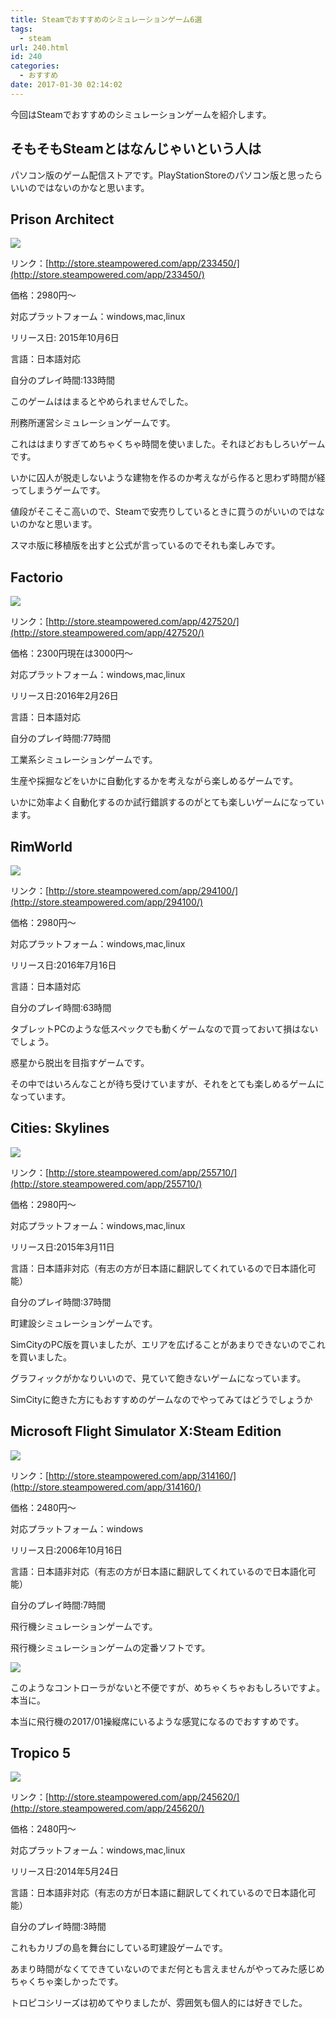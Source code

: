 ```yaml
---
title: Steamでおすすめのシミュレーションゲーム6選
tags:
  - steam
url: 240.html
id: 240
categories:
  - おすすめ
date: 2017-01-30 02:14:02
---
```


今回はSteamでおすすめのシミュレーションゲームを紹介します。

そもそもSteamとはなんじゃいという人は
---------------------

パソコン版のゲーム配信ストアです。PlayStationStoreのパソコン版と思ったらいいのではないのかなと思います。

Prison Architect
----------------

![](/images/game/soft/steam/prison-architect.png)

リンク：[http://store.steampowered.com/app/233450/](http://store.steampowered.com/app/233450/)

価格：2980円～

対応プラットフォーム：windows,mac,linux

リリース日: 2015年10月6日

言語：日本語対応

自分のプレイ時間:133時間

このゲームははまるとやめられませんでした。

刑務所運営シミュレーションゲームです。

これははまりすぎてめちゃくちゃ時間を使いました。それほどおもしろいゲームです。

いかに囚人が脱走しないような建物を作るのか考えながら作ると思わず時間が経ってしまうゲームです。

値段がそこそこ高いので、Steamで安売りしているときに買うのがいいのではないのかなと思います。

スマホ版に移植版を出すと公式が言っているのでそれも楽しみです。

Factorio
--------

![](/images/game/soft/steam/factrio.png)

リンク：[http://store.steampowered.com/app/427520/](http://store.steampowered.com/app/427520/)

価格：2300円現在は3000円～

対応プラットフォーム：windows,mac,linux

リリース日:2016年2月26日

言語：日本語対応

自分のプレイ時間:77時間

工業系シミュレーションゲームです。

生産や採掘などをいかに自動化するかを考えながら楽しめるゲームです。

いかに効率よく自動化するのか試行錯誤するのがとても楽しいゲームになっています。

RimWorld
--------

![](/images/game/soft/steam/rimworld.png)

リンク：[http://store.steampowered.com/app/294100/](http://store.steampowered.com/app/294100/)

価格：2980円～

対応プラットフォーム：windows,mac,linux

リリース日:2016年7月16日

言語：日本語対応

自分のプレイ時間:63時間

タブレットPCのような低スペックでも動くゲームなので買っておいて損はないでしょう。

惑星から脱出を目指すゲームです。

その中ではいろんなことが待ち受けていますが、それをとても楽しめるゲームになっています。

Cities: Skylines
----------------

![](/images/game/soft/steam/cities-skyline.png)

リンク：[http://store.steampowered.com/app/255710/](http://store.steampowered.com/app/255710/)

価格：2980円～

対応プラットフォーム：windows,mac,linux

リリース日:2015年3月11日

言語：日本語非対応（有志の方が日本語に翻訳してくれているので日本語化可能）

自分のプレイ時間:37時間

町建設シミュレーションゲームです。

SimCityのPC版を買いましたが、エリアを広げることがあまりできないのでこれを買いました。

グラフィックがかなりいいので、見ていて飽きないゲームになっています。

SimCityに飽きた方にもおすすめのゲームなのでやってみてはどうでしょうか

Microsoft Flight Simulator X:Steam Edition
------------------------------------------

![](/images/game/soft/steam/MSX.png)

リンク：[http://store.steampowered.com/app/314160/](http://store.steampowered.com/app/314160/)

価格：2480円～

対応プラットフォーム：windows

リリース日:2006年10月16日

言語：日本語非対応（有志の方が日本語に翻訳してくれているので日本語化可能）

自分のプレイ時間:7時間

飛行機シミュレーションゲームです。

飛行機シミュレーションゲームの定番ソフトです。

![](/images/game/hard/sidewinder/sidewinder-precision-pro.jpg)

このようなコントローラがないと不便ですが、めちゃくちゃおもしろいですよ。本当に。

本当に飛行機の2017/01操縦席にいるような感覚になるのでおすすめです。

Tropico 5
---------

![](/images/game/soft/steam/tropico5.png)

リンク：[http://store.steampowered.com/app/245620/](http://store.steampowered.com/app/245620/)

価格：2480円～

対応プラットフォーム：windows,mac,linux

リリース日:2014年5月24日

言語：日本語非対応（有志の方が日本語に翻訳してくれているので日本語化可能）

自分のプレイ時間:3時間

これもカリブの島を舞台にしている町建設ゲームです。

あまり時間がなくてできていないのでまだ何とも言えませんがやってみた感じめちゃくちゃ楽しかったです。

トロピコシリーズは初めてやりましたが、雰囲気も個人的には好きでした。
